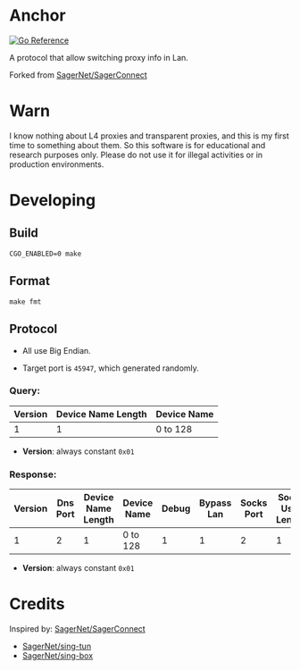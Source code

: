 # Anchor

[![Go Reference](https://pkg.go.dev/badge/github.com/xchacha20-poly1305/anchor.svg)](https://pkg.go.dev/github.com/xchacha20-poly1305/anchor)

A protocol that allow switching proxy info in Lan.

Forked from [SagerNet/SagerConnect](https://github.com/SagerNet/SagerConnect)

# Warn

I know nothing about L4 proxies and transparent proxies, and this is my first time to
something about them. So this software is for educational and research purposes only.
Please do not use it for illegal activities or in production environments.

# Developing

## Build

```shell
CGO_ENABLED=0 make
```

## Format

```shell
make fmt
```

## Protocol

* All use Big Endian.

* Target port is `45947`, which generated randomly.

### Query:

| Version | Device Name Length | Device Name |
 |---------|--------------------|-------------|
| 1       | 1                  | 0 to 128    |

- **Version**: always constant `0x01`

### Response:

| Version | Dns Port | Device Name Length | Device Name | Debug | Bypass Lan | Socks Port | Socks User Length | Socks User | Socks Password Length | Socks Password |
 |---------|----------|--------------------|-------------|-------|------------|------------|-------------------|------------|-----------------------|----------------|
| 1       | 2        | 1                  | 0 to 128    | 1     | 1          | 2          | 1                 | 0 to 255   | 1                     | 0 to 255       |

- **Version**: always constant `0x01`

# Credits

Inspired by: [SagerNet/SagerConnect](https://github.com/SagerNet/SagerConnect)

- [SagerNet/sing-tun](https://github.com/SagerNet/sing-tun)
- [SagerNet/sing-box](https://github.com/SagerNet/sing-box)